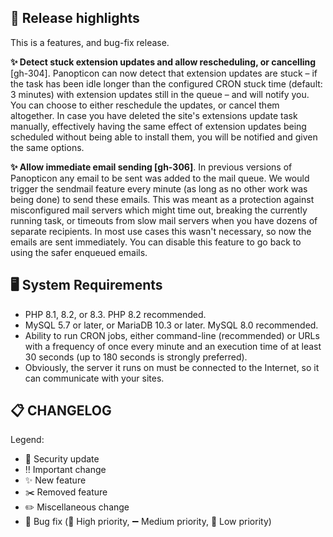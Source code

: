 ## 🔎 Release highlights

This is a features, and bug-fix release.

**✨ Detect stuck extension updates and allow rescheduling, or cancelling** [gh-304]. Panopticon can now detect that extension updates are stuck – if the task has been idle longer than the configured CRON stuck time (default: 3 minutes) with extension updates still in the queue – and will notify you. You can choose to either reschedule the updates, or cancel them altogether. In case you have deleted the site's extensions update task manually, effectively having the same effect of extension updates being scheduled without being able to install them, you will be notified and given the same options.

**✨ Allow immediate email sending [gh-306]**. In previous versions of Panopticon any email to be sent was added to the mail queue. We would trigger the sendmail feature every minute (as long as no other work was being done) to send these emails. This was meant as a protection against misconfigured mail servers which might time out, breaking the currently running task, or timeouts from slow mail servers when you have dozens of separate recipients. In most use cases this wasn't necessary, so now the emails are sent immediately. You can disable this feature to go back to using the safer enqueued emails.  

## 🖥️ System Requirements

* PHP 8.1, 8.2, or 8.3. PHP 8.2 recommended.
* MySQL 5.7 or later, or MariaDB 10.3 or later. MySQL 8.0 recommended.
* Ability to run CRON jobs, either command-line (recommended) or URLs with a frequency of once every minute and an execution time of at least 30 seconds (up to 180 seconds is strongly preferred). 
* Obviously, the server it runs on must be connected to the Internet, so it can communicate with your sites.

## 📋 CHANGELOG

[//]: # (TODO)

Legend:
* 🚨 Security update
* ‼️ Important change
* ✨ New feature
* ✂️ Removed feature
* ✏️ Miscellaneous change
* 🐞 Bug fix (🔺 High priority, ➖ Medium priority, 🔻 Low priority)
